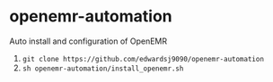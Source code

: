 # openemr-automation
Auto install and configuration of OpenEMR

1. `git clone https://github.com/edwardsj9090/openemr-automation`
2. `sh openemr-automation/install_openemr.sh`
